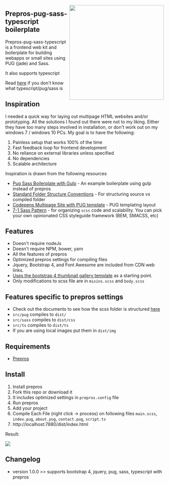<a><img src="https://i.imgur.com/xjgwEas.png" height="300" align="right"></a>

## Prepros-pug-sass-typescript boilerplate

Prepros-pug-sass-typescript is a frontend web kit and boilerplate for building webapps or small sites using PUG (jade) and Sass.

It also supports typescript

Read [here](/src/README.md) if you don't know what typescript/pug/sass is

## Inspiration

I needed a quick way for laying out multipage HTML websites and/or prototyping. All the solutions I found out there were not to my liking. Either they have too many steps involved in installation, or don't work out on my windows 7 / windows 10 PCs. My goal is to have the following:

1. Painless setup that works 100% of the time
2. Fast feedback loop for frontend development
3. No reliance on external libraries unless specified
4. No dependencies
5. Scalable architecture

Inspiration is drawn from the following resources

- [Pug Sass Boilerplate with Gulp](https://github.com/Errec/pug-sass-boilerplate-starter-kit/blob/master/README.md) - An example boilerplate using gulp instead of prepros
- [Standard Folder Structure Conventions](https://github.com/kriasoft/Folder-Structure-Conventions) - For structuring source vs compiled folder
- [Codepens Multipage Site with PUG template](https://codepen.io/project/editor) - PUG templating layout
- [7-1 Sass Pattern](https://sass-guidelin.es/#architecture) - for organizing `scss` code and scalability. You can pick your own opinionated CSS styleguide framework (BEM, SMACSS, etc)

## Features

- Doesn't require nodeJs
- Doesn't require NPM, bower, yarn
- All the features of prepros
- Optimized prepros settings for compiling files
- Jquery, Bootstrap 4, and Font Awesome are included from CDN web links.
- [Uses the bootstrap 4 thumbnail gallery template](https://startbootstrap.com/template-overviews/thumbnail-gallery/) as a starting point.
- Only modifications to scss file are in `mixins.scss` and `body.scss`

## Features specific to prepros settings

- Check out the documents to see how the scss folder is structured [here](/src/sass/README.md)
- `src/pug` compiles to `dist/`
- `src/sass` compiles to `dist/css`
- `src/ts` compiles to `dist/ts`
- If you are using local images put them in `dist/img`

## Requirements

- [Prepros](https://prepros.io/)

## Install

1. Install prepros
2. Fork this repo or download it
3. It includes optimized settings in `prepros.config` file
4. Run prepros
5. Add your project
6. Compile Each File (right click → process) on following files `main.scss`, `index.pug`, `about.pug`, `contact.pug`, `script.ts`
7. http://localhost:7880/dist/index.html

Result:

![](https://i.imgur.com/FEol2cV.gif)

## Changelog

- version 1.0.0 >> supports bootstrap 4, jquery, pug, sass, typescript with prepros 

